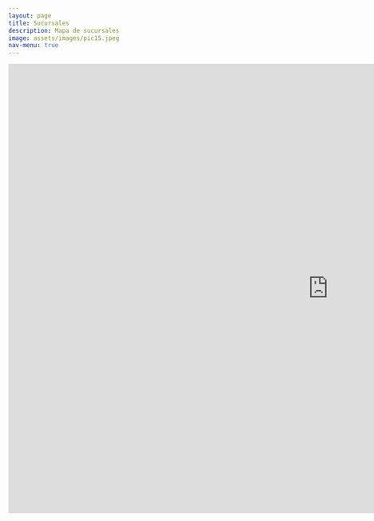 ```yaml
---
layout: page
title: Sucursales
description: Mapa de sucursales
image: assets/images/pic15.jpeg
nav-menu: true
---
```

<section id="one" class="row center-xs">
<iframe width="1280px" height="900px" style="border:none;"  src="https://public.tableau.com/views/demo_posta_sucursales/Sucursales?:showVizHome=no&:embed=true" name="iframe_a"></iframe>
</section>

